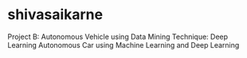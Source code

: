 # shivasaikarne
Project B: Autonomous Vehicle using Data Mining Technique: Deep Learning
Autonomous Car using Machine Learning and Deep Learning
